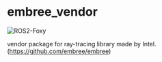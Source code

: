 # embree_vendor

![ROS2-Foxy](https://github.com/OUXT-Polaris/embree_vendor/workflows/ROS2-Foxy/badge.svg)

vendor package for ray-tracing library made by Intel. (https://github.com/embree/embree)